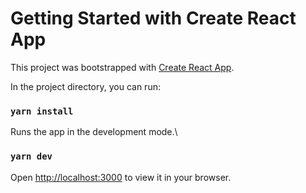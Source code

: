 # Getting Started with Create React App

This project was bootstrapped with [Create React App](https://github.com/facebook/create-react-app).


In the project directory, you can run:
### `yarn install`

Runs the app in the development mode.\
### `yarn dev`
Open [http://localhost:3000](http://localhost:3000) to view it in your browser.



